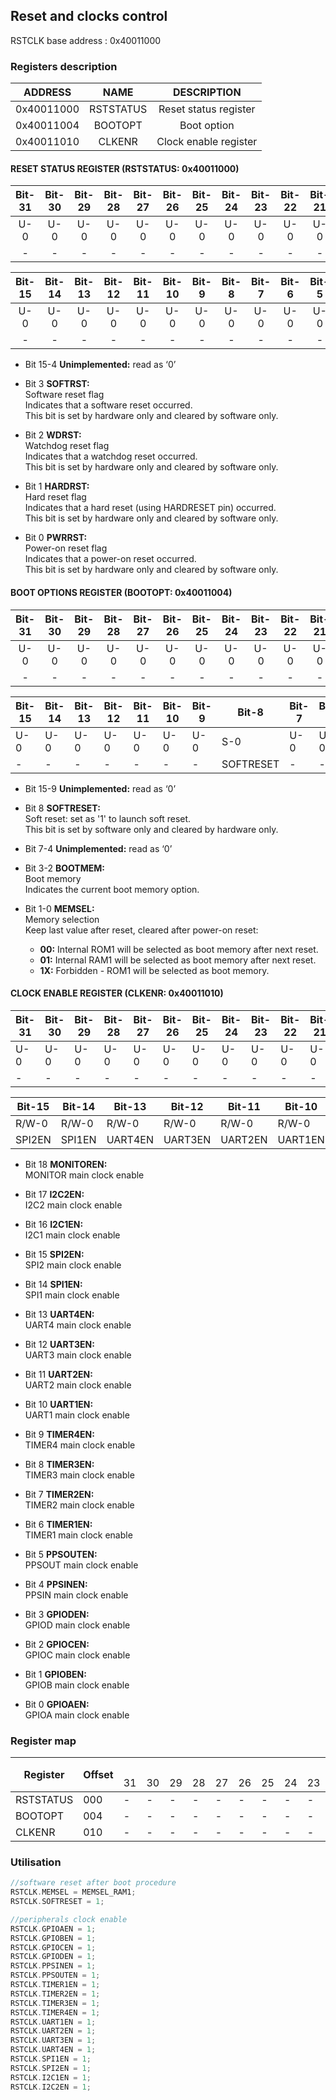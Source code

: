 ## Reset and clocks control

RSTCLK base address : 0x40011000

### Registers description

|   ADDRESS    | NAME      | DESCRIPTION                        |
|:------------:|:---------:|:----------------------------------:|
|  0x40011000  | RSTSTATUS | Reset status register              |
|  0x40011004  | BOOTOPT   | Boot option                        |
|  0x40011010  | CLKENR    | Clock enable register              |

#### RESET STATUS REGISTER (RSTSTATUS: 0x40011000)

| Bit-31 | Bit-30 | Bit-29 | Bit-28 | Bit-27 | Bit-26 | Bit-25| Bit-24| Bit-23| Bit-22| Bit-21| Bit-20| Bit-19  | Bit-18|  Bit-17 | Bit-16 |
|:------:|:------:|:------:|:------:|:------:|:------:|:-----:|:-----:|:-----:|:-----:|:-----:|:-----:|:-------:|:-----:|:-------:|:------:|
| U-0    | U-0    | U-0    | U-0    | U-0    | U-0    | U-0   | U-0   | U-0   | U-0   | U-0   | U-0   | U-0     | U-0   | U-0     | U-0    |
| -      | -      | -      | -      | -      |-       | -     | -     | -     | -     | -     | -     | -       | -     | -       | -      |

| Bit-15 | Bit-14 | Bit-13 | Bit-12 | Bit-11 | Bit-10 | Bit-9 | Bit-8 | Bit-7 | Bit-6 | Bit-5 | Bit-4 |  Bit-3  | Bit-2 |  Bit-1  | Bit-0  |
|:------:|:------:|:------:|:------:|:------:|:------:|:-----:|:-----:|:-----:|:-----:|:-----:|:-----:|:-------:|:-----:|:-------:|:------:|
| U-0    | U-0    | U-0    | U-0    | U-0    | U-0    | U-0   | U-0   | U-0   | U-0   | U-0   | U-0   | R/C-X   | R/C-X | R/C-X   | R/C-X  |
| -      | -      | -      | -      | -      |-       | -     | -     | -     | -     | -     | -     | SOFTRST | WDRST | HARDRST | PWRRST |

- Bit 15-4 **Unimplemented:** read as ‘0’

- Bit 3 **SOFTRST:** 
<br>Software reset flag
<br>Indicates that a software reset occurred.
<br>This bit is set by hardware only and cleared by software only.

- Bit 2 **WDRST:** 
<br>Watchdog reset flag
<br>Indicates that a watchdog reset occurred.
<br>This bit is set by hardware only and cleared by software only.

- Bit 1 **HARDRST:** 
<br>Hard reset flag
<br>Indicates that a hard reset (using HARDRESET pin) occurred.
<br>This bit is set by hardware only and cleared by software only.

- Bit 0 **PWRRST:** 
<br>Power-on reset flag
<br>Indicates that a power-on reset occurred.
<br>This bit is set by hardware only and cleared by software only.

#### BOOT OPTIONS REGISTER (BOOTOPT: 0x40011004)

| Bit-31 | Bit-30 | Bit-29 | Bit-28 | Bit-27 | Bit-26 | Bit-25| Bit-24| Bit-23| Bit-22| Bit-21| Bit-20| Bit-19  | Bit-18|  Bit-17 | Bit-16 |
|:------:|:------:|:------:|:------:|:------:|:------:|:-----:|:-----:|:-----:|:-----:|:-----:|:-----:|:-------:|:-----:|:-------:|:------:|
| U-0    | U-0    | U-0    | U-0    | U-0    | U-0    | U-0   | U-0   | U-0   | U-0   | U-0   | U-0   | U-0     | U-0   | U-0     | U-0    |
| -      | -      | -      | -      | -      |-       | -     | -     | -     | -     | -     | -     | -       | -     | -       | -      |

<table>
<thead>
  <tr>
    <th>Bit-15</th>
    <th>Bit-14</th>
    <th>Bit-13</th>
    <th>Bit-12</th>
    <th>Bit-11</th>
    <th>Bit-10</th>
    <th>Bit-9</th>
    <th>Bit-8</th>
    <th>Bit-7</th>
    <th>Bit-6</th>
    <th>Bit-5</th>
    <th>Bit-4</th>
    <th>Bit-3</th>
    <th>Bit-2</th>
    <th>Bit-1</th>
    <th>Bit-0</th>
  </tr>
</thead>
<tbody>
  <tr>
    <td>U-0</td>
    <td>U-0</td>
    <td>U-0</td>
    <td>U-0</td>
    <td>U-0</td>
    <td>U-0</td>
    <td>U-0</td>
    <td>S-0</td>
    <td>U-0</td>
    <td>U-0</td>
    <td>U-0</td>
    <td>U-0</td>
    <td>R-X</td>
    <td>R-X</td>
    <td>R/C-X</td>
    <td>R/C-X</td>
  </tr>
  <tr>
    <td>-</td>
    <td>-</td>
    <td>-</td>
    <td>-</td>
    <td>-</td>
    <td>-</td>
    <td>-</td>
    <td>SOFTRESET</td>
    <td>-</td>
    <td>-</td>
    <td>-</td>
    <td>-</td>
    <td colspan="2">BOOTMEM&lt;1:0&gt;</td>
    <td colspan="2">MEMSEL&lt;1:0&gt;</td>
  </tr>
</tbody>
</table>

- Bit 15-9 **Unimplemented:** read as ‘0’

- Bit 8 **SOFTRESET:**
<br>Soft reset: set as '1' to launch soft reset.
<br>This bit is set by software only and cleared by hardware only.

- Bit 7-4 **Unimplemented:** read as ‘0’

- Bit 3-2 **BOOTMEM:** 
<br>Boot memory
<br>Indicates the current boot memory option.

- Bit 1-0 **MEMSEL:**
<br>Memory selection
<br>Keep last value after reset, cleared after power-on reset:
    - **00:** Internal ROM1 will be selected as boot memory after next reset.
    - **01:** Internal RAM1 will be selected as boot memory after next reset.
    - **1X:** Forbidden - ROM1 will be selected as boot memory.

#### CLOCK ENABLE REGISTER (CLKENR: 0x40011010)

<table>
<thead>
  <tr>
    <th>Bit-31</th>
    <th>Bit-30</th>
    <th>Bit-29</th>
    <th>Bit-28</th>
    <th>Bit-27</th>
    <th>Bit-26</th>
    <th>Bit-25</th>
    <th>Bit-24</th>
    <th>Bit-23</th>
    <th>Bit-22</th>
    <th>Bit-21</th>
    <th>Bit-20</th>
    <th>Bit-19</th>
    <th>Bit-18</th>
    <th>Bit-17</th>
    <th>Bit-16</th>
  </tr>
</thead>
<tbody>
  <tr>
    <td>U-0</td>
    <td>U-0</td>
    <td>U-0</td>
    <td>U-0</td>
    <td>U-0</td>
    <td>U-0</td>
    <td>U-0</td>
    <td>U-0</td>
    <td>U-0</td>
    <td>U-0</td>
    <td>U-0</td>
    <td>U-0</td>
    <td>U-0</td>
    <td>R/W-0</td>
    <td>R/W-0</td>
    <td>R/W-0</td>
  </tr>
  <tr>
    <td>-</td>
    <td>-</td>
    <td>-</td>
    <td>-</td>
    <td>-</td>
    <td>-</td>
    <td>-</td>
    <td>-</td>
    <td>-</td>
    <td>-</td>
    <td>-</td>
    <td>-</td>
    <td>-</td>
    <td>MONITOREN</td>
    <td>I2C2EN</td>
    <td>I2C1EN</td>
  </tr>
</tbody>
</table>

<table>
<thead>
  <tr>
    <th>Bit-15</th>
    <th>Bit-14</th>
    <th>Bit-13</th>
    <th>Bit-12</th>
    <th>Bit-11</th>
    <th>Bit-10</th>
    <th>Bit-9</th>
    <th>Bit-8</th>
    <th>Bit-7</th>
    <th>Bit-6</th>
    <th>Bit-5</th>
    <th>Bit-4</th>
    <th>Bit-3</th>
    <th>Bit-2</th>
    <th>Bit-1</th>
    <th>Bit-0</th>
  </tr>
</thead>
<tbody>
  <tr>
    <td>R/W-0</td>
    <td>R/W-0</td>
    <td>R/W-0</td>
    <td>R/W-0</td>
    <td>R/W-0</td>
    <td>R/W-0</td>
    <td>R/W-0</td>
    <td>R/W-0</td>
    <td>R/W-0</td>
    <td>R/W-0</td>
    <td>R/W-0</td>
    <td>R/W-0</td>
    <td>R/W-0</td>
    <td>R/W-0</td>
    <td>R/W-0</td>
    <td>R/W-0</td>
  </tr>
  <tr>
    <td>SPI2EN</td>
    <td>SPI1EN</td>
    <td>UART4EN</td>
    <td>UART3EN</td>
    <td>UART2EN</td>
    <td>UART1EN</td>
    <td>TIMER4EN</td>
    <td>TIMER3EN</td>
    <td>TIMER2EN</td>
    <td>TIMER1EN</td>
    <td>PPSOUTEN</td>
    <td>PPSINEN</td>
    <td>GPIODEN</td>
    <td>GPIOCEN</td>
    <td>GPIOBEN</td>
    <td>GPIOAEN</td>
  </tr>
</tbody>
</table>

- Bit 18 **MONITOREN:**
<br>MONITOR main clock enable

- Bit 17 **I2C2EN:**
<br>I2C2 main clock enable

- Bit 16 **I2C1EN:**
<br>I2C1 main clock enable

- Bit 15 **SPI2EN:**
<br>SPI2 main clock enable

- Bit 14 **SPI1EN:**
<br>SPI1 main clock enable

- Bit 13 **UART4EN:**
<br>UART4 main clock enable

- Bit 12 **UART3EN:**
<br>UART3 main clock enable

- Bit 11 **UART2EN:**
<br>UART2 main clock enable

- Bit 10 **UART1EN:**
<br>UART1 main clock enable

- Bit 9 **TIMER4EN:**
<br>TIMER4 main clock enable

- Bit 8 **TIMER3EN:**
<br>TIMER3 main clock enable

- Bit 7 **TIMER2EN:**
<br>TIMER2 main clock enable

- Bit 6 **TIMER1EN:**
<br>TIMER1 main clock enable

- Bit 5 **PPSOUTEN:**
<br>PPSOUT main clock enable

- Bit 4 **PPSINEN:**
<br>PPSIN main clock enable

- Bit 3 **GPIODEN:**
<br>GPIOD main clock enable

- Bit 2 **GPIOCEN:**
<br>GPIOC main clock enable

- Bit 1 **GPIOBEN:**
<br>GPIOB main clock enable

- Bit 0 **GPIOAEN:**
<br>GPIOA main clock enable

### Register map

<table>
<thead>
  <tr>
    <th rowspan="2">Register</th>
    <th rowspan="2">Offset</th>
    <th colspan="32">Bits</th>
    <th rowspan="2">Reset value</th>
  </tr>
  <tr>
    <td>31</td>
    <td>30</td>
    <td>29</td>
    <td>28</td>
    <td>27</td>
    <td>26</td>
    <td>25</td>
    <td>24</td>
    <td>23</td>
    <td>22</td>
    <td>21</td>
    <td>20</td>
    <td>19</td>
    <td>18</td>
    <td>17</td>
    <td>16</td>
    <td>15</td>
    <td>14</td>
    <td>13</td>
    <td>12</td>
    <td>11</td>
    <td>10</td>
    <td>9</td>
    <td>8</td>
    <td>7</td>
    <td>6</td>
    <td>5</td>
    <td>4</td>
    <td>3</td>
    <td>2</td>
    <td>1</td>
    <td>0</td>
  </tr>
</thead>
<tbody>
  <tr>
    <td>RSTSTATUS</td>
    <td>000</td>
    <td>-</td>
    <td>-</td>
    <td>-</td>
    <td>-</td>
    <td>-</td>
    <td>-</td>
    <td>-</td>
    <td>-</td>
    <td>-</td>
    <td>-</td>
    <td>-</td>
    <td>-</td>
    <td>-</td>
    <td>-</td>
    <td>-</td>
    <td>-</td>
    <td>-</td>
    <td>-</td>
    <td>-</td>
    <td>-</td>
    <td>-</td>
    <td>-</td>
    <td>-</td>
    <td>-</td>
    <td>-</td>
    <td>-</td>
    <td>-</td>
    <td>-</td>
    <td>SOFTRST</td>
    <td>WDRST</td>
    <td>HARDRST</td>
    <td>PWRRST</td>
    <td>000X</td>
  </tr>
  <tr>
    <td>BOOTOPT</td>
    <td>004</td>
    <td>-</td>
    <td>-</td>
    <td>-</td>
    <td>-</td>
    <td>-</td>
    <td>-</td>
    <td>-</td>
    <td>-</td>
    <td>-</td>
    <td>-</td>
    <td>-</td>
    <td>-</td>
    <td>-</td>
    <td>-</td>
    <td>-</td>
    <td>-</td>
    <td>-</td>
    <td>-</td>
    <td>-</td>
    <td>-</td>
    <td>-</td>
    <td>-</td>
    <td>-</td>
    <td>-</td>
    <td>-</td>
    <td>-</td>
    <td>-</td>
    <td>-</td>
    <td colspan="2">BOOTMEM&lt;1:0&gt;</td>
    <td colspan="2">MEMSEL&lt;1:0&gt;</td>
    <td>000X</td>
  </tr>
  <tr>
    <td>CLKENR</td>
    <td>010</td>
    <td>-</td>
    <td>-</td>
    <td>-</td>
    <td>-</td>
    <td>-</td>
    <td>-</td>
    <td>-</td>
    <td>-</td>
    <td>-</td>
    <td>-</td>
    <td>-</td>
    <td>-</td>
    <td>-</td>
    <td>MONITOREN</td>
    <td>I2C2EN</td>
    <td>I2C1EN</td>
    <td>SPI2EN</td>
    <td>SPI1EN</td>
    <td>UART4EN</td>
    <td>UART3EN</td>
    <td>UART2EN</td>
    <td>UART1EN</td>
    <td>TIMER4EN</td>
    <td>TIMER3EN</td>
    <td>TIMER2EN</td>
    <td>TIMER1EN</td>
    <td>PPSOUTEN</td>
    <td>PPSINEN</td>
    <td>GPIODEN</td>
    <td>GPIOCEN</td>
    <td>GPIOBEN</td>
    <td>GPIOAEN</td>
    <td>0000</td>
  </tr>
</tbody>
</table>

### Utilisation

```c
//software reset after boot procedure
RSTCLK.MEMSEL = MEMSEL_RAM1;
RSTCLK.SOFTRESET = 1;

//peripherals clock enable
RSTCLK.GPIOAEN = 1;
RSTCLK.GPIOBEN = 1;
RSTCLK.GPIOCEN = 1;
RSTCLK.GPIODEN = 1;
RSTCLK.PPSINEN = 1;
RSTCLK.PPSOUTEN = 1;
RSTCLK.TIMER1EN = 1;
RSTCLK.TIMER2EN = 1;
RSTCLK.TIMER3EN = 1;
RSTCLK.TIMER4EN = 1;
RSTCLK.UART1EN = 1;
RSTCLK.UART2EN = 1;
RSTCLK.UART3EN = 1;
RSTCLK.UART4EN = 1;
RSTCLK.SPI1EN = 1;
RSTCLK.SPI2EN = 1;
RSTCLK.I2C1EN = 1;
RSTCLK.I2C2EN = 1;
```
